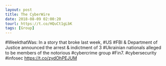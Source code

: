 ```yaml
---
layout: post
title: The CyberWire
date: 2018-08-09 02:00:20
tourl: https://t.co/HQuCt1gLbK
tags: [Group]
---
```

#WeekthatWas: In a story that broke last week, #US #FBI &amp; Department of Justice announced the arrest &amp; indictment of 3 #Ukrainian nationals alleged to be members of the notorious #cybercrime group #Fin7. #cybersecurity #infosec https://t.co/zydOhPEJUM